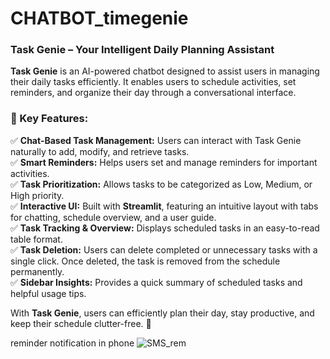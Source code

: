 # CHATBOT_timegenie
### **Task Genie – Your Intelligent Daily Planning Assistant**  

**Task Genie** is an AI-powered chatbot designed to assist users in managing their daily tasks efficiently. It enables users to schedule activities, set reminders, and organize their day through a conversational interface.  

### **🌟 Key Features:**  

✅ **Chat-Based Task Management:** Users can interact with Task Genie naturally to add, modify, and retrieve tasks.  
✅ **Smart Reminders:** Helps users set and manage reminders for important activities.  
✅ **Task Prioritization:** Allows tasks to be categorized as Low, Medium, or High priority.  
✅ **Interactive UI:** Built with **Streamlit**, featuring an intuitive layout with tabs for chatting, schedule overview, and a user guide.  
✅ **Task Tracking & Overview:** Displays scheduled tasks in an easy-to-read table format.  
✅ **Task Deletion:** Users can delete completed or unnecessary tasks with a single click. Once deleted, the task is removed from the schedule permanently.  
✅ **Sidebar Insights:** Provides a quick summary of scheduled tasks and helpful usage tips.  

With **Task Genie**, users can efficiently plan their day, stay productive, and keep their schedule clutter-free. 🚀

reminder notification in phone
![SMS_rem](https://github.com/user-attachments/assets/d3f04907-1794-4af7-850b-9130c280b95e)
